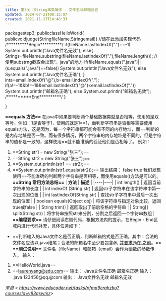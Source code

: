 ```yaml
---
title: 第3关：String串类操作 - 文件名与邮箱验证
updated: 2024-07-21T08:15:07
created: 2021-11-17T14:48:33
---
```


packagestep3;
publicclassHelloWorld{
publicvoidjudge(StringfileName,Stringemail){
//请在此添加实现代码
/\*\*\*\*\*\*\*\*\*\*Begin\*\*\*\*\*\*\*\*\*\*/
if(fileName.lastIndexOf(".")==-1)
System.out.println("Java文件名无效");
else{
Strings=fileName.substring(fileName.lastIndexOf("."),fileName.length());
//使用substrng截取会出现“。java”的地方
if(fileName.equals(".java")\|\|(s.equals(".java")==false))
System.out.println("Java文件名无效");
else
System.out.println("Java文件名正确");
}
inta=email.indexOf("@"),b=email.indexOf(".");
if(a!=-1&&b!=-1&&email.lastIndexOf("@")\<email.lastIndexOf("."))
System.out.println("邮箱名正确");
else
System.out.println("邮箱名无效");
/\*\*\*\*\*\*\*\*\*\*End\*\*\*\*\*\*\*\*\*\*/
}

}

**==equals 方法==**
在java中如果要判断两个基础数据类型是否相等，使用的是双等号，例如：1是否等于1，使用的就是1==1，而判断字符串是否相等需要使用equals方法，这是因为，每一个字符串都可能会有不同的内存地址，而==判断的是内存地址是否一致。而有很多情况，两个字符串的内存地址是不同的，但是字符串的值都是一致的，这样使用==就不能准确的验证他们是否相等了。
例如：

1.  ==String str1 = new String("张三");==
2.  ==String str2 = new String("张三");==
3.  ==System.out.println(str1 == str2);==
4.  ==System.out.println(str1.equals(str2));==
输出结果：
false true
我们发现使用==不能准确的判断两个字符串是否相等，而使用equals()方法是可以的。
**==String 常用方法总结==**
| **方法** | **描述** |
|----|----|
| int length() | 返回当前字符串的长度 |
| int indexOf (String str) | 返回str子字符串在该字符串中第一次出现的位置 |
| int lastIndexOf(String str) | 查找str子字符串中最后一次出现的位置 |
| boolean equals(Object obj) | 将该字符串与指定对象比较，返回true或false |
| String trim() | 返回取出了前后空格的字符串 |
| String\[\] split(String str) | 将字符串按照str来分割，分割之后返回一个字符串数组 |
**==编程要求==**
请仔细阅读右侧代码，根据方法内的提示，在Begin - End区域内进行代码补充，具体任务如下：
- ==判断输入的Java文件名是否正确，判断邮箱格式是否正确。其中：合法的文件名应该以.java结尾；合法的邮箱名中至少要包含@, 并要求@在.之前。==
**==测试说明==**
文件名（fileName）和邮箱（email）会作为函数的参数传入。
输入：

1.  ==HelloWorld.java==
2.  ==laurenyang@edu.com==
输出： Java文件名正确 邮箱名正确
输入： .java 123456@qq.@com
输出： Java文件名无效 邮箱名无效

*来自 \< <https://www.educoder.net/tasks/pfma9crqhzbu?coursesId=y83qswmz>\>*
